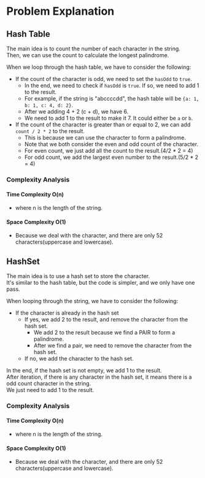 # Problem Explanation

## Hash Table
The main idea is to count the number of each character in the string.<br>
Then, we can use the count to calculate the longest palindrome.

When we loop through the hash table, we have to consider the following:
- If the count of the character is odd, we need to set the `hasOdd` to `true`.
  - In the end, we need to check if `hasOdd` is `true`. If so, we need to add 1 to the result.
  - For example, if the string is "abccccdd", the hash table will be `{a: 1, b: 1, c: 4, d: 2}`.
  - After we adding 4 + 2 (c + d), we have 6.
  - We need to add 1 to the result to make it 7. It could either be `a` or `b`.
- If the count of the character is greater than or equal to 2, we can add `count / 2 * 2` to the result.
  - This is because we can use the character to form a palindrome.
  - Note that we both consider the even and odd count of the character.
  - For even count, we just add all the count to the result.(4/2 * 2 = 4)
  - For odd count, we add the largest even number to the result.(5/2 * 2 = 4)

### Complexity Analysis
#### Time Complexity O(n)
- where n is the length of the string.

#### Space Complexity O(1)
- Because we deal with the character, and there are only 52 characters(uppercase and lowercase).


## HashSet
The main idea is to use a hash set to store the character.<br>
It's similar to the hash table, but the code is simpler, and we only have one pass.<br>

When looping through the string, we have to consider the following:
- If the character is already in the hash set
  - If yes, we add 2 to the result, and remove the character from the hash set.
    - We add 2 to the result because we find a PAIR to form a palindrome.
    - After we find a pair, we need to remove the character from the hash set.
  - If no, we add the character to the hash set.


In the end, if the hash set is not empty, we add 1 to the result.<br>
After iteration, if there is any character in the hash set, it means there is a odd count character in the string.<br>
We just need to add 1 to the result.

### Complexity Analysis
#### Time Complexity O(n)
- where n is the length of the string.

#### Space Complexity O(1)
- Because we deal with the character, and there are only 52 characters(uppercase and lowercase).
